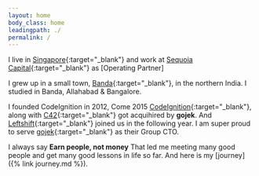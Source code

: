 ```yaml
---
layout: home
body_class: home
leadingpath: ./
permalink: /
---
```


I live in [Singapore](https://en.wikipedia.org/wiki/Singapore){:target="_blank"} and work at [Sequoia Capital](https://www.sequoiacap.com/india){:target="_blank"} as [Operating Partner]

I grew up in a small town, [Banda](https://en.wikipedia.org/wiki/Banda,_Uttar_Pradesh){:target="_blank"}, in the northern India. I studied in Banda, Allahabad & Bangalore. 

I founded CodeIgnition in 2012, Come 2015 [CodeIgnition](https://twitter.com/codeignition){:target="_blank"}, along with [C42](https://twitter.com/c42engineering){:target="_blank"} got acquihired by **gojek**. And [Leftshift](https://twitter.com/leftshifters){:target="_blank"} joined us in the following year. I am super proud to serve [gojek](https://gojek.com){:target="_blank"} as their Group CTO.

I always say **Earn people, not money** That led me meeting many good people and get many good lessons in life so far. And here is my [journey]({% link journey.md %}).
